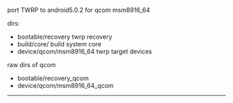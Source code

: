 port TWRP to android5.0.2 for qcom msm8916_64

dirs:

* bootable/recovery	twrp recovery
* build/core/		build system core
* device/qcom/msm8916_64	twrp target devices

raw dirs of qcom

* bootable/recovery_qcom 
* device/qcom/msm8916_64_qcom	

---------------------
